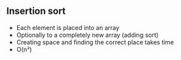## Insertion sort

- Each element is placed into an array
- Optionally to a completely new array (adding sort)
- Creating space and finding the correct place takes time
- O(n²)
